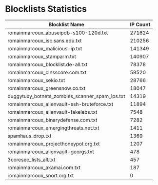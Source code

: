 # Blocklists Statistics
| Blocklist Name | IP Count |
|----|----|
| romainmarcoux_abuseipdb-s100-120d.txt | 271624 |
| romainmarcoux_isc.sans.edu.txt | 210256 |
| romainmarcoux_malicious-ip.txt | 141349 |
| romainmarcoux_stamparm.txt | 140907 |
| romainmarcoux_blocklist.de-all.txt | 78378 |
| romainmarcoux_cinsscore.com.txt | 58520 |
| romainmarcoux_sekio.txt | 28766 |
| romainmarcoux_greensnow.co.txt | 18047 |
| duggytuxy_botnets_zombies_scanner_spam_ips.txt | 14319 |
| romainmarcoux_alienvault-ssh-bruteforce.txt | 11894 |
| romainmarcoux_alienvault-fakelabs.txt | 7548 |
| romainmarcoux_binarydefense.com.txt | 7282 |
| romainmarcoux_emergingthreats.net.txt | 1411 |
| spamhaus_drop.txt | 1369 |
| romainmarcoux_projecthoneypot.org.txt | 1207 |
| romainmarcoux_alienvault-georgs.txt | 478 |
| 3coresec_lists_all.txt | 457 |
| romainmarcoux_akamai.com.txt | 187 |
| romainmarcoux_snort.org.txt | 0 |
